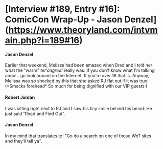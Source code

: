 # [Interview #189, Entry #16]: ComicCon Wrap-Up - Jason Denzel](https://www.theoryland.com/intvmain.php?i=189#16)

#### Jason Denzel

Earlier that weekend, Melissa had been amazed when Brad and I told her what the "warm"
*ter'angreal*
really was. If you don't know what I'm talking about...go look around on the Internet. If you're over 18 that is. Anyway, Melissa was so shocked by this that she asked RJ flat out if it was true. (\*Smacks forehead\* So much for being dignified with our VIP guests!)

#### Robert Jordan

I was sitting right next to RJ and I saw his tiny smile behind his beard. He just said "Read and Find Out".

#### Jason Denzel

In my mind that translates to: "Go do a search on one of those WoT sites and they'll tell ya".

